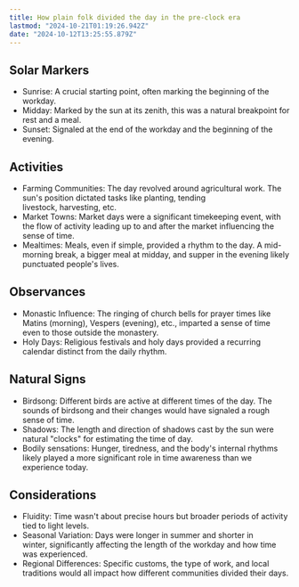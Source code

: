 ```yaml
---
title: How plain folk divided the day in the pre-clock era
lastmod: "2024-10-21T01:19:26.942Z"
date: "2024-10-12T13:25:55.879Z"
---
```


## Solar Markers

- Sunrise: A crucial starting point, often marking the beginning of the workday.
- Midday: Marked by the sun at its zenith, this was a natural breakpoint for rest and a meal.
- Sunset: Signaled at the end of the workday and the beginning of the evening.

## Activities

- Farming Communities: The day revolved around agricultural work. The sun's position dictated tasks like planting, tending livestock, harvesting, etc.
- Market Towns: Market days were a significant timekeeping event, with the flow of activity leading up to and after the market influencing the sense of time.
- Mealtimes: Meals, even if simple, provided a rhythm to the day. A mid-morning break, a bigger meal at midday, and supper in the evening likely punctuated people's lives.

## Observances

- Monastic Influence: The ringing of church bells for prayer times like Matins (morning), Vespers (evening), etc., imparted a sense of time even to those outside the monastery.
- Holy Days: Religious festivals and holy days provided a recurring calendar distinct from the daily rhythm.

## Natural Signs

- Birdsong: Different birds are active at different times of the day. The sounds of birdsong and their changes would have signaled a rough sense of time.
- Shadows: The length and direction of shadows cast by the sun were natural "clocks" for estimating the time of day.
- Bodily sensations: Hunger, tiredness, and the body's internal rhythms likely played a more significant role in time awareness than we experience today.

## Considerations

- Fluidity: Time wasn't about precise hours but broader periods of activity tied to light levels.
- Seasonal Variation: Days were longer in summer and shorter in winter, significantly affecting the length of the workday and how time was experienced.
- Regional Differences: Specific customs, the type of work, and local traditions would all impact how different communities divided their days.
